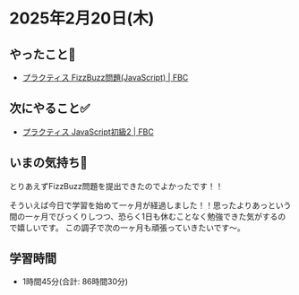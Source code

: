 # 2025年2月20日(木)

## やったこと📝
- [プラクティス FizzBuzz問題\(JavaScript\) \| FBC](https://bootcamp.fjord.jp/practices/189)

## 次にやること✅
- [プラクティス JavaScript初級2 \| FBC](https://bootcamp.fjord.jp/practices/275)
## いまの気持ち🫶
とりあえずFizzBuzz問題を提出できたのでよかったです！！

そういえば今日で学習を始めて一ヶ月が経過しました！！思ったよりあっという間の一ヶ月でびっくりしつつ、恐らく1日も休むことなく勉強できた気がするので嬉しいです。
この調子で次の一ヶ月も頑張っていきたいです〜。

## 学習時間
- 1時間45分(合計: 86時間30分)
